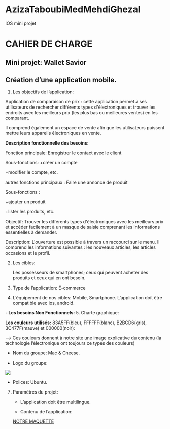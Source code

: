 # AzizaTaboubiMedMehdiGhezal
IOS mini projet
# **CAHIER DE CHARGE**




## **Mini projet: Wallet Savior**

## Création d’une application mobile.


1.  Les objectifs de l’application:
    

Application de comparaison de prix : cette application permet à ses utilisateurs de rechercher différents types d'électroniques et trouver les endroits avec les meilleurs prix (les plus bas ou meilleures ventes) en les comparant.

Il comprend également un espace de vente afin que les utilisateurs puissent mettre leurs appareils électroniques en vente.


  **Description fonctionnelle des besoins:**
    

Fonction principale: Enregistrer le contact avec le client

Sous-fonctions:
  +créer un compte
  
  +modifier le compte, etc.
  
  autres fonctions principaux : Faire une annonce de produit

Sous-fonctions :

+ajouter un produit

+lister les produits, etc.

Objectif: Trouver les différents types d'électroniques avec les meilleurs prix et accéder facilement à un masque de saisie comprenant les informations essentielles à demander.

Description: L'ouverture est possible à travers un raccourci sur le menu. Il comprend les informations suivantes : les nouveaux articles, les articles occasions et le profil.

2.  Les cibles:

    Les possesseurs de smartphones; ceux qui peuvent acheter des produits et ceux qui en ont besoin.

3.  Type de l’application: E-commerce

    
4.  L’équipement de nos cibles: Mobile, Smartphone. L’application doit être compatible avec ios, android.

**-   Les besoins Non Fonctionnels:**
5. Charte graphique:

**Les couleurs utilisés:** 83A5FF(bleu), FFFFFF(blanc), B2BCD6(gris), 3C477F(mauve) et 000000(noir):

    
--> Ces couleurs donnent à notre site une image explicative du contenu (la technologie l’électronique ont toujours ce types des couleurs)    

-   Nom du groupe: Mac & Cheese. 

-   Logo du groupe:
    
**![](https://lh3.googleusercontent.com/KmmxH07rSae_ZLVFARVs0p5pBskTzeMNHnDxhp-qiuK8-GlTTfALQO8AvKBZlFTakUvrd8NfdnKAgPHXkTFRmDPAF0rX_1Ck4VNLA6ijBbohtdgKAOulynV5Jxvj3JyVw6pWpwTsGFtl8yXTOV8is_dOEd-ongpbSt1uwUdVQOqk12M758nulx5m7w)**
  -   Polices: Ubuntu.
  
7.  Paramètres du projet:

    -   L’application doit être multilingue.
    
    -   Contenu de l’application:
    
    [NOTRE MAQUETTE](https://www.figma.com/file/35r2qvnmkEIn9jgZnMAAJa/Untitled?node-id=0:1)

